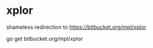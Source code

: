 xplor
=====

shameless redirection to https://bitbucket.org/mpl/xplor

go get bitbucket.org/mpl/xplor
